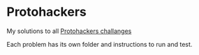 # Protohackers

My solutions to all [Protohackers challanges](https://protohackers.com)

Each problem has its own folder and instructions to run and test.
